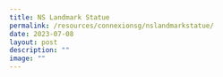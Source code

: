 ```yaml
---
title: NS Landmark Statue
permalink: /resources/connexionsg/nslandmarkstatue/
date: 2023-07-08
layout: post
description: ""
image: ""
---
```

